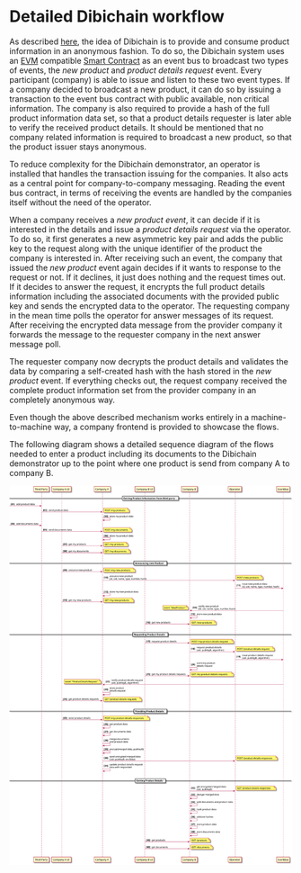 # Detailed Dibichain workflow

As described [here](../../README.md#general), the idea of Dibichain is to provide and consume product information in an anonymous fashion. To do so, the Dibichain system uses an [EVM](https://ethereum.org/en/developers/docs/evm/) compatible [Smart Contract](https://ethereum.org/en/developers/docs/smart-contracts/) as an event bus to broadcast two types of events, the *new product* and *product details request* event. Every participant (company) is able to issue and listen to these two event types. If a company decided to broadcast a new product, it can do so by issuing a transaction to the event bus contract with public available, non critical information. The company is also required to provide a hash of the full product information data set, so that a product details requester is later able to verify the received product details. It should be mentioned that no company related information is required to broadcast a new product, so that the product issuer stays anonymous. 

To reduce complexity for the Dibichain demonstrator, an operator is installed that handles the transaction issuing for the companies. It also acts as a central point for company-to-company messaging. Reading the event bus contract, in terms of receiving the events are handled by the companies itself without the need of the operator.

When a company receives a *new product event*, it can decide if it is interested in the details and issue a *product details request* via the operator. To do so, it first generates a new asymmetric key pair and adds the public key to the request along with the unique identifier of the product the company is interested in. After receiving such an event, the company that issued the *new product* event again decides if it wants to response to the request or not. If it declines, it just does nothing and the request times out. If it decides to answer the request, it encrypts the full product details information including the associated documents with the provided public key and sends the encrypted data to the operator. The requesting company in the mean time polls the operator for answer messages of its request. After receiving the encrypted data message from the provider company it forwards the message to the requester company in the next answer message poll.

The requester company now decrypts the product details and validates the data by comparing a self-created hash with the hash stored in the *new product* event. If everything checks out, the request company received the complete product information set from the provider company in an completely anonymous way.

Even though the above described mechanism works entirely in a machine-to-machine way, a company frontend is provided to showcase the flows.

The following diagram shows a detailed sequence diagram of the flows needed to enter a product including its documents to the Dibichain demonstrator up to the point where one product is send from company A to company B.

![](../plantuml/out/flow-detailed.svg)